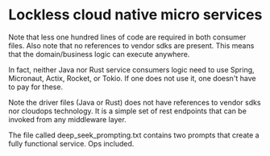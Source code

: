 # Lockless cloud native micro services

Note that less one hundred lines of code are required in both consumer files. Also note that no references to vendor sdks are present. This means that the domain/business logic can execute anywhere. 

In fact, neither Java nor Rust service consumers logic need to use Spring, Micronaut, Actix, Rocket, or Tokio. If one does not use it, one doesn't have to pay for these. 

Note the driver files (Java or Rust) does not have references to vendor sdks nor cloudops technology. It is a simple set of rest endpoints that can be invoked from any middleware layer.

The file called deep_seek_prompting.txt contains two prompts that create a fully functional service. Ops included.
